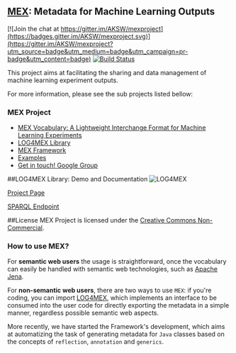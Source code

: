 ## [MEX](http://mex.aksw.org/): Metadata for Machine Learning Outputs

[![Join the chat at https://gitter.im/AKSW/mexproject](https://badges.gitter.im/AKSW/mexproject.svg)](https://gitter.im/AKSW/mexproject?utm_source=badge&utm_medium=badge&utm_campaign=pr-badge&utm_content=badge)
[![Build Status](https://travis-ci.org/AKSW/mexproject.svg?branch=master)](https://travis-ci.org/AKSW/mexproject)

This project aims at facilitating the sharing and data management of machine learning experiment outputs. 

For more information, please see the sub projects listed bellow:

### MEX Project
  * [MEX Vocabulary: A Lightweight Interchange Format for Machine Learning Experiments](https://github.com/AKSW/mexproject/tree/master/vocabulary)
  * [LOG4MEX Library](https://github.com/AKSW/mexproject/tree/master/log4mex)
  * [MEX Framework](https://github.com/AKSW/mexproject/tree/master/framework)
  * [Examples](https://github.com/AKSW/mexproject/tree/master/examples)
  * [Get in touch! Google Group](mex-project@googlegroups.com)

##LOG4MEX Library: Demo and Documentation
![LOG4MEX](http://dne5.com/mex/diagram/log4mex-small.png)

[Project Page](http://aksw.github.io/mexproject/)

[SPARQL Endpoint](http://mex.aksw.org/sparql)

##License
MEX Project is licensed under the [Creative Commons Non-Commercial](http://creativecommons.org/licenses/by-nc/2.0/).

### How to use MEX?

For **semantic web users** the usage is straightforward, once the vocabulary can easily be handled with semantic web technologies, such as [Apache Jena](https://jena.apache.org/).

For **non-semantic web users**, there are two ways to use `MEX`: if you're coding, you can import [LOG4MEX](http://aksw.github.io/mexproject/), which implements an interface to be consumed into the user code for directly exporting the metadata in a simple manner, regardless possible semantic web aspects. 

More recently, we have started the Framework's development, which aims at automatizing the task of generating metadata for ``Java`` classes based on the concepts of ``reflection``, ``annotation`` and ``generics``.
